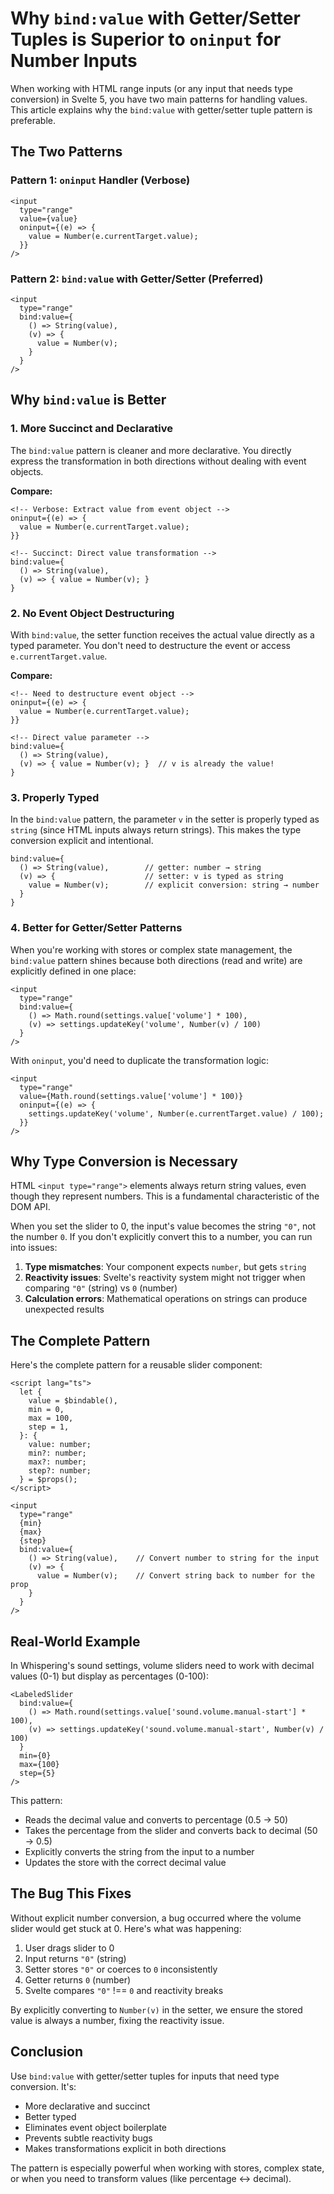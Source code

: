 # Why `bind:value` with Getter/Setter Tuples is Superior to `oninput` for Number Inputs

When working with HTML range inputs (or any input that needs type conversion) in Svelte 5, you have two main patterns for handling values. This article explains why the `bind:value` with getter/setter tuple pattern is preferable.

## The Two Patterns

### Pattern 1: `oninput` Handler (Verbose)

```svelte
<input
  type="range"
  value={value}
  oninput={(e) => {
    value = Number(e.currentTarget.value);
  }}
/>
```

### Pattern 2: `bind:value` with Getter/Setter (Preferred)

```svelte
<input
  type="range"
  bind:value={
    () => String(value),
    (v) => {
      value = Number(v);
    }
  }
/>
```

## Why `bind:value` is Better

### 1. More Succinct and Declarative

The `bind:value` pattern is cleaner and more declarative. You directly express the transformation in both directions without dealing with event objects.

**Compare:**
```svelte
<!-- Verbose: Extract value from event object -->
oninput={(e) => {
  value = Number(e.currentTarget.value);
}}

<!-- Succinct: Direct value transformation -->
bind:value={
  () => String(value),
  (v) => { value = Number(v); }
}
```

### 2. No Event Object Destructuring

With `bind:value`, the setter function receives the actual value directly as a typed parameter. You don't need to destructure the event or access `e.currentTarget.value`.

**Compare:**
```svelte
<!-- Need to destructure event object -->
oninput={(e) => {
  value = Number(e.currentTarget.value);
}}

<!-- Direct value parameter -->
bind:value={
  () => String(value),
  (v) => { value = Number(v); }  // v is already the value!
}
```

### 3. Properly Typed

In the `bind:value` pattern, the parameter `v` in the setter is properly typed as `string` (since HTML inputs always return strings). This makes the type conversion explicit and intentional.

```svelte
bind:value={
  () => String(value),        // getter: number → string
  (v) => {                    // setter: v is typed as string
    value = Number(v);        // explicit conversion: string → number
  }
}
```

### 4. Better for Getter/Setter Patterns

When you're working with stores or complex state management, the `bind:value` pattern shines because both directions (read and write) are explicitly defined in one place:

```svelte
<input
  type="range"
  bind:value={
    () => Math.round(settings.value['volume'] * 100),
    (v) => settings.updateKey('volume', Number(v) / 100)
  }
/>
```

With `oninput`, you'd need to duplicate the transformation logic:

```svelte
<input
  type="range"
  value={Math.round(settings.value['volume'] * 100)}
  oninput={(e) => {
    settings.updateKey('volume', Number(e.currentTarget.value) / 100);
  }}
/>
```

## Why Type Conversion is Necessary

HTML `<input type="range">` elements always return string values, even though they represent numbers. This is a fundamental characteristic of the DOM API.

When you set the slider to 0, the input's value becomes the string `"0"`, not the number `0`. If you don't explicitly convert this to a number, you can run into issues:

1. **Type mismatches**: Your component expects `number`, but gets `string`
2. **Reactivity issues**: Svelte's reactivity system might not trigger when comparing `"0"` (string) vs `0` (number)
3. **Calculation errors**: Mathematical operations on strings can produce unexpected results

## The Complete Pattern

Here's the complete pattern for a reusable slider component:

```svelte
<script lang="ts">
  let {
    value = $bindable(),
    min = 0,
    max = 100,
    step = 1,
  }: {
    value: number;
    min?: number;
    max?: number;
    step?: number;
  } = $props();
</script>

<input
  type="range"
  {min}
  {max}
  {step}
  bind:value={
    () => String(value),    // Convert number to string for the input
    (v) => {
      value = Number(v);    // Convert string back to number for the prop
    }
  }
/>
```

## Real-World Example

In Whispering's sound settings, volume sliders need to work with decimal values (0-1) but display as percentages (0-100):

```svelte
<LabeledSlider
  bind:value={
    () => Math.round(settings.value['sound.volume.manual-start'] * 100),
    (v) => settings.updateKey('sound.volume.manual-start', Number(v) / 100)
  }
  min={0}
  max={100}
  step={5}
/>
```

This pattern:
- Reads the decimal value and converts to percentage (0.5 → 50)
- Takes the percentage from the slider and converts back to decimal (50 → 0.5)
- Explicitly converts the string from the input to a number
- Updates the store with the correct decimal value

## The Bug This Fixes

Without explicit number conversion, a bug occurred where the volume slider would get stuck at 0. Here's what was happening:

1. User drags slider to 0
2. Input returns `"0"` (string)
3. Setter stores `"0"` or coerces to `0` inconsistently
4. Getter returns `0` (number)
5. Svelte compares `"0"` !== `0` and reactivity breaks

By explicitly converting to `Number(v)` in the setter, we ensure the stored value is always a number, fixing the reactivity issue.

## Conclusion

Use `bind:value` with getter/setter tuples for inputs that need type conversion. It's:
- More declarative and succinct
- Better typed
- Eliminates event object boilerplate
- Prevents subtle reactivity bugs
- Makes transformations explicit in both directions

The pattern is especially powerful when working with stores, complex state, or when you need to transform values (like percentage ↔ decimal).
